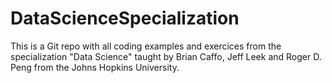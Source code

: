 # DataScienceSpecialization
This is a Git repo with all coding examples and exercices from the specialization "Data Science" taught by Brian Caffo,  Jeff Leek and Roger D. Peng from the Johns Hopkins University.

